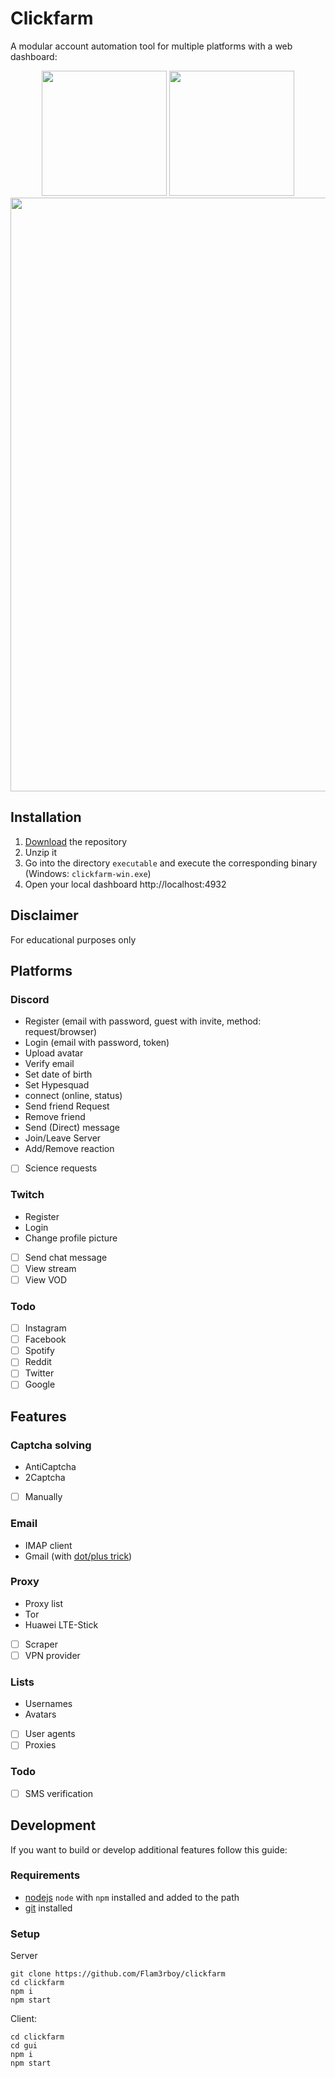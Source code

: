 # Clickfarm

A modular account automation tool for multiple platforms with a web dashboard:

<p float="left" align="center">
  <img height="200" src="https://user-images.githubusercontent.com/34555296/121738469-8b249f80-cafa-11eb-94b2-75480da53a8c.png">
  <img height="200" src="https://user-images.githubusercontent.com/34555296/121738705-dc349380-cafa-11eb-87bc-3ff57bb75eed.png">
  <img width="950" src="https://user-images.githubusercontent.com/34555296/121738171-2a956280-cafa-11eb-9aa5-94bd1ea91839.png">
</p>

## Installation

1. [Download](https://github.com/Flam3rboy/clickfarm/archive/refs/heads/master.zip) the repository
2. Unzip it
3. Go into the directory ``executable`` and execute the corresponding binary (Windows: ``clickfarm-win.exe``)
4. Open your local dashboard http://localhost:4932

## Disclaimer

For educational purposes only

## Platforms

### Discord

-   Register (email with password, guest with invite, method: request/browser)
-   Login (email with password, token)
-   Upload avatar
-   Verify email
-   Set date of birth
-   Set Hypesquad
-   connect (online, status)
-   Send friend Request
-   Remove friend
-   Send (Direct) message
-   Join/Leave Server
-   Add/Remove reaction
-   [ ] Science requests

### Twitch

-   Register
-   Login
-   Change profile picture
-   [ ] Send chat message
-   [ ] View stream
-   [ ] View VOD

### Todo

-   [ ] Instagram
-   [ ] Facebook
-   [ ] Spotify
-   [ ] Reddit
-   [ ] Twitter
-   [ ] Google

## Features

### Captcha solving

-   AntiCaptcha
-   2Captcha
-   [ ] Manually

### Email

-   IMAP client
-   Gmail (with [dot/plus trick](https://generator.email/blog/gmail-generator))

### Proxy

-   Proxy list
-   Tor
-   Huawei LTE-Stick
-   [ ] Scraper
-   [ ] VPN provider

### Lists

-   Usernames
-   Avatars
-   [ ] User agents
-   [ ] Proxies

### Todo

-   [ ] SMS verification


## Development
If you want to build or develop additional features follow this guide:
### Requirements
- [nodejs](https://nodejs.org/) ``node`` with ``npm`` installed and added to the path
- [git](https://git-scm.com/) installed

### Setup
Server
```
git clone https://github.com/Flam3rboy/clickfarm
cd clickfarm
npm i
npm start
```

Client:
```
cd clickfarm
cd gui
npm i
npm start
```
